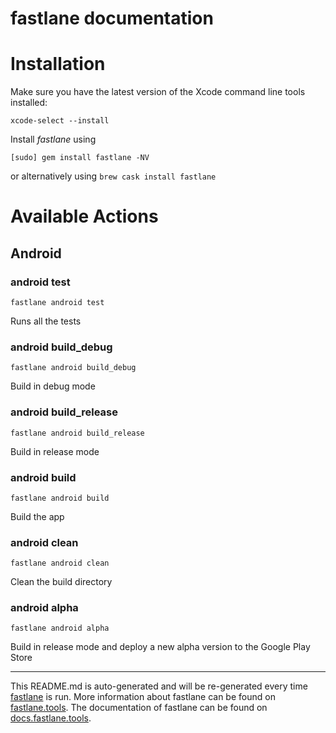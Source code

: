 fastlane documentation
================
# Installation

Make sure you have the latest version of the Xcode command line tools installed:

```
xcode-select --install
```

Install _fastlane_ using
```
[sudo] gem install fastlane -NV
```
or alternatively using `brew cask install fastlane`

# Available Actions
## Android
### android test
```
fastlane android test
```
Runs all the tests
### android build_debug
```
fastlane android build_debug
```
Build in debug mode
### android build_release
```
fastlane android build_release
```
Build in release mode
### android build
```
fastlane android build
```
Build the app
### android clean
```
fastlane android clean
```
Clean the build directory
### android alpha
```
fastlane android alpha
```
Build in release mode and deploy a new alpha version to the Google Play Store

----

This README.md is auto-generated and will be re-generated every time [fastlane](https://fastlane.tools) is run.
More information about fastlane can be found on [fastlane.tools](https://fastlane.tools).
The documentation of fastlane can be found on [docs.fastlane.tools](https://docs.fastlane.tools).
